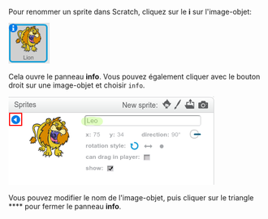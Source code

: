 Pour renommer un sprite dans Scratch, cliquez sur le **i** sur l'image-objet:

![capture d'écran](images/rename-info.png)

Cela ouvre le panneau **info**. Vous pouvez également cliquer avec le bouton droit sur une image-objet et choisir `info`.

![capture d'écran](images/rename-change.png)

Vous pouvez modifier le nom de l'image-objet, puis cliquer sur le triangle **** pour fermer le panneau **info**.